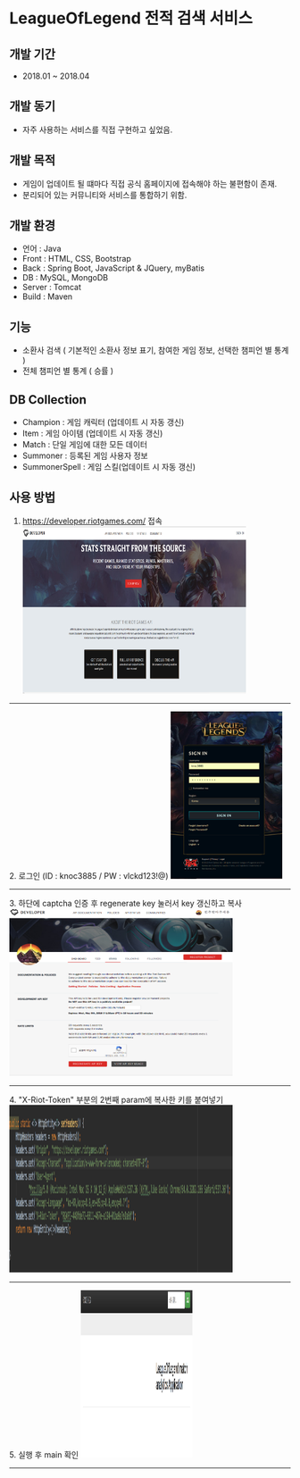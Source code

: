 
# LeagueOfLegend 전적 검색 서비스

## 개발 기간
* 2018.01 ~ 2018.04

## 개발 동기
* 자주 사용하는 서비스를 직접 구현하고 싶었음.

## 개발 목적
* 게임이 업데이트 될 떄마다 직접 공식 홈페이지에 접속해야 하는 불편함이 존재. 
* 분리되어 있는 커뮤니티와 서비스를 통합하기 위함.
## 개발 환경
* 언어 : Java
* Front : HTML, CSS, Bootstrap
* Back : Spring Boot, JavaScript & JQuery, myBatis
* DB : MySQL, MongoDB
* Server : Tomcat
* Build : Maven
## 기능
* 소환사 검색 ( 기본적인 소환사 정보 표기, 참여한 게임 정보, 선택한 챔피언 별 통계 )
* 전체 챔피언 별 통계 ( 승률 ) 
## DB Collection
* Champion : 게임 캐릭터 (업데이트 시 자동 갱신)
* Item : 게임 아이템 (업데이트 시 자동 갱신)
* Match : 단일 게임에 대한 모든 데이터
* Summoner : 등록된 게임 사용자 정보
* SummonerSpell : 게임 스킬(업데이트 시 자동 갱신)

## 사용 방법

1. https://developer.riotgames.com/ 접속
<img src = "./img/developer.png" width="400" height="300"></img>
<hr/>
2. 로그인 (ID : knoc3885 / PW : vlckd123!@)
<img src = "./img/로그인.png" width="200" height="300"></img>
<hr/>
3. 하단에 captcha 인증 후 regenerate key 눌러서 key 갱신하고 복사
<img src = "./img/갱신.png" width="400" height="300"></img>
<hr/>
4. "X-Riot-Token" 부분의 2번째 param에 복사한 키를 붙여넣기
<img src = "./img/setHeaders.png" width="400" height="300"></img>
<hr/>
5. 실행 후 main 확인
<img src = "./img/메인.png" width="200" height="300"></img>
<hr/>








